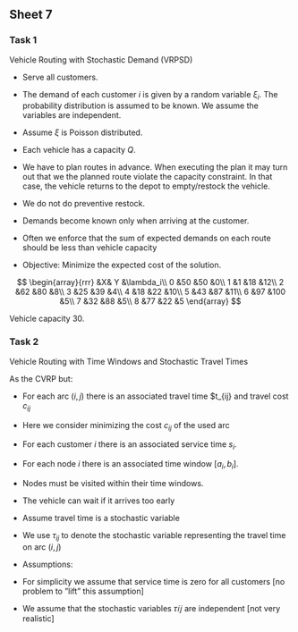 
## Sheet 7


### Task 1

Vehicle Routing with Stochastic Demand (VRPSD)

- Serve all customers.

- The demand of each customer $i$ is given by a
random variable $\xi_i$. The probability distribution
is assumed to be known. We
assume the variables are independent.

- Assume $\xi$ is Poisson distributed.

- Each vehicle has a capacity $Q$.

- We have to plan routes in advance. When
executing the plan it may turn out that we the
planned route violate the capacity constraint.
In that case, the vehicle returns to the depot
to empty/restock the vehicle. 

- We do not do preventive restock.

- Demands become known only when arriving at the customer.

- Often we enforce that the sum of expected
demands on each route should be less than
vehicle capacity

- Objective: Minimize the expected cost of
the solution.

$$
\begin{array}{rrr}
&X& Y &\lambda_i\\
0 &50 &50 &0\\
1 &1 &18 &12\\
2 &62 &80 &8\\
3 &25 &39 &4\\
4 &18 &22 &10\\
5 &43 &87 &11\\
6 &97 &100 &5\\
7 &32 &88 &5\\
8 &77 &22 &5
\end{array}
$$

Vehicle capacity 30.

### Task 2

Vehicle Routing with Time Windows and Stochastic Travel Times 


As the CVRP but:

- For each arc $(i,j)$ there is an associated
travel time $t_{ij} and travel cost $c_{ij}$

- Here we consider minimizing the cost
$c_{ij}$ of the used arc

- For each customer $i$ there is an
associated service time $s_i$.

- For each node $i$ there is an associated
time window $[a_i,b_i]$.

- Nodes must be visited within their time
windows.

- The vehicle can wait if it arrives too
early

- Assume travel time is a stochastic variable

- We use $\tau_{ij}$ to denote the stochastic variable representing
the travel time on arc $(i,j)$

- Assumptions:

- For simplicity we assume that service time is zero for all
customers [no problem to ”lift” this assumption]

- We assume that the stochastic variables 𝜏𝑖𝑗 are
independent [not very realistic]